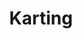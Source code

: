---
title: Karting
crosslinks:
- F1FeederSeries
- racing
- scooters
- motorsports
- explainlikeimfive
- simracing
- toys
- gokarts
- identifythisfont
---
